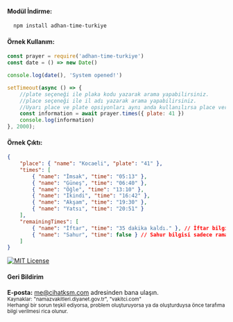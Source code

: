 #### Modül İndirme:

```bash
  npm install adhan-time-turkiye
```

#### Örnek Kullanım:
```js
const prayer = require('adhan-time-turkiye')
const date = () => new Date()

console.log(date(), 'System opened!')

setTimeout(async () => {
    //plate seçeneği ile plaka kodu yazarak arama yapabilirsiniz.
    //place seçeneği ile il adı yazarak arama yapabilirsiniz.
    //Uyarı place ve plate opsiyonları aynı anda kullanılırsa place verisi işlenir.
    const information = await prayer.times({ plate: 41 })
    console.log(information)
}, 2000);
```

#### Örnek Çıktı:
```json
{
    "place": { "name": "Kocaeli", "plate": "41" },
    "times": [
        { "name": "İmsak", "time": "05:13" },
        { "name": "Güneş", "time": "06:40" },
        { "name": "Öğle", "time": "13:10" },
        { "name": "İkindi", "time": "16:42" },
        { "name": "Akşam", "time": "19:30" },
        { "name": "Yatsı", "time": "20:51" }
    ],
    "remainingTimes": [
        { "name": "İftar", "time": "35 dakika kaldı." }, // İftar bilgisi sadece ramazanda mevcuttur.
        { "name": "Sahur", "time": false } // Sahur bilgisi sadece ramazanda mevcuttur.
    ]
}
```

[![MIT License](https://img.shields.io/badge/License-MIT-green.svg)](https://choosealicense.com/licenses/mit/)

#### Geri Bildirim

**E-posta:** me@cihatksm.com adresinden bana ulaşın.
<br>
<small>
Kaynaklar: "namazvakitleri.diyanet.gov.tr", "vakitci.com"
</small>
<br>
<small>
Herhangi bir sorun teşkil ediyorsa, problem oluşturuyorsa ya da oluşturduysa önce tarafıma bilgi verilmesi rica olunur.
</small>